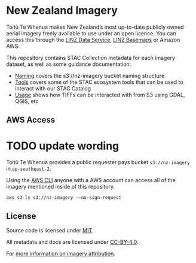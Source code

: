 # New Zealand Imagery

Toitū Te Whenua makes New Zealand’s most up-to-date publicly owned aerial imagery freely available to use under an open licence. You can access this through the [LINZ Data Service](https://data.linz.govt.nz/data/category/aerial-photos/?s=n), [LINZ Basemaps](https://basemaps.linz.govt.nz/#@-41.8899962,174.0492437,z5) or Amazon AWS.

This repository contains STAC Collection metadata for each imagery dataset, as well as some guidance documentation:

- [Naming](docs/naming.md) covers the s3://nz-imagery bucket naming structure
- [Tools](docs/tools.md) covers some of the STAC ecosystem tools that can be used to interact with our STAC Catalog
- [Usage](docs/usage.md) shows how TIFFs can be interacted with from S3 using GDAL, QGIS, etc

## AWS Access

# TODO update wording

Toitū Te Whenua provides a public requester pays bucket `s3://nz-imagery` in `ap-southeast-2`.

Using the [AWS CLI](https://aws.amazon.com/cli/) anyone with a AWS account can access all of the imagery mentioned inside of this repository.

```
aws s3 ls s3://nz-imagery --no-sign-request
```

## License

Source code is licensed under [MIT](LICENSE).

All metadata and docs are licensed under [CC-BY-4.0](https://creativecommons.org/licenses/by/4.0/).

For [more information on imagery attribution](https://www.linz.govt.nz/products-services/data/licensing-and-using-data/attributing-elevation-or-aerial-imagery-data).
